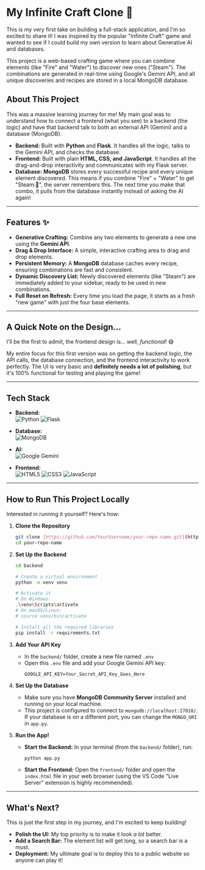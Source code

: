 # My Infinite Craft Clone 🚀

This is my very first take on building a full-stack application, and I'm so excited to share it! I was inspired by the popular "Infinite Craft" game and wanted to see if I could build my own version to learn about Generative AI and databases.

This project is a web-based crafting game where you can combine elements (like "Fire" and "Water") to discover new ones ("Steam"). The combinations are generated in real-time using Google's Gemini API, and all unique discoveries and recipes are stored in a local MongoDB database.

## About This Project

This was a massive learning journey for me! My main goal was to understand how to connect a frontend (what you see) to a backend (the logic) and have that backend talk to both an external API (Gemini) and a database (MongoDB).

-   **Backend:** Built with **Python** and **Flask**. It handles all the logic, talks to the Gemini API, and checks the database.
-   **Frontend:** Built with plain **HTML, CSS, and JavaScript**. It handles all the drag-and-drop interactivity and communicates with my Flask server.
-   **Database:** **MongoDB** stores every successful recipe and every unique element discovered. This means if you combine "Fire" + "Water" to get "Steam:💨", the server remembers this. The next time you make that combo, it pulls from the database instantly instead of asking the AI again!

---

## Features ✨

* **Generative Crafting:** Combine any two elements to generate a new one using the **Gemini API**.
* **Drag & Drop Interface:** A simple, interactive crafting area to drag and drop elements.
* **Persistent Memory:** A **MongoDB** database caches every recipe, ensuring combinations are fast and consistent.
* **Dynamic Discovery List:** Newly discovered elements (like "Steam") are immediately added to your sidebar, ready to be used in new combinations.
* **Full Reset on Refresh:** Every time you load the page, it starts as a fresh "new game" with just the four base elements.

---

## A Quick Note on the Design...

I'll be the first to admit, the frontend design is... well, *functional*! 😅

My entire focus for this first version was on getting the backend logic, the API calls, the database connection, and the frontend interactivity to work perfectly. The UI is very basic and **definitely needs a lot of polishing**, but it's 100% functional for testing and playing the game!

---

## Tech Stack

* **Backend:**
    <br>
    ![Python](https://img.shields.io/badge/Python-3776AB?style=for-the-badge&logo=python&logoColor=white)
    ![Flask](https://img.shields.io/badge/Flask-000000?style=for-the-badge&logo=flask&logoColor=white)

* **Database:**
    <br>
    ![MongoDB](https://img.shields.io/badge/MongoDB-47A248?style=for-the-badge&logo=mongodb&logoColor=white)

* **AI:**
    <br>
    ![Google Gemini](https://img.shields.io/badge/Google%20Gemini-8E75B2?style=for-the-badge&logo=google-gemini&logoColor=white)

* **Frontend:**
    <br>
    ![HTML5](https://img.shields.io/badge/HTML5-E34F26?style=for-the-badge&logo=html5&logoColor=white)
    ![CSS3](https://img.shields.io/badge/CSS3-1572B6?style=for-the-badge&logo=css3&logoColor=white)
    ![JavaScript](https://img.shields.io/badge/JavaScript-F7DF1E?style=for-the-badge&logo=javascript&logoColor=black)

---

## How to Run This Project Locally

Interested in running it yourself? Here's how:

1.  **Clone the Repository**
    ```bash
    git clone [https://github.com/YourUsername/your-repo-name.git](https://github.com/YourUsername/your-repo-name.git)
    cd your-repo-name
    ```

2.  **Set Up the Backend**
    ```bash
    cd backend
    
    # Create a virtual environment
    python -m venv venv
    
    # Activate it
    # On Windows:
    .\venv\Scripts\activate
    # On macOS/Linux:
    # source venv/bin/activate
    
    # Install all the required libraries
    pip install -r requirements.txt
    ```

3.  **Add Your API Key**
    * In the `backend/` folder, create a new file named `.env`
    * Open this `.env` file and add your Google Gemini API key:
        ```
        GOOGLE_API_KEY=Your_Secret_API_Key_Goes_Here
        ```

4.  **Set Up the Database**
    * Make sure you have **MongoDB Community Server** installed and running on your local machine.
    * This project is configured to connect to `mongodb://localhost:27018/`. If your database is on a different port, you can change the `MONGO_URI` in `app.py`.

5.  **Run the App!**
    * **Start the Backend:** In your terminal (from the `backend/` folder), run:
        ```bash
        python app.py
        ```
    * **Start the Frontend:** Open the `frontend/` folder and open the `index.html` file in your web browser (using the VS Code "Live Server" extension is highly recommended).

---

## What's Next?

This is just the first step in my journey, and I'm excited to keep building!
* **Polish the UI:** My top priority is to make it look *a lot* better.
* **Add a Search Bar:** The element list will get long, so a search bar is a must.
* **Deployment:** My ultimate goal is to deploy this to a public website so anyone can play it!